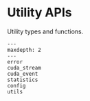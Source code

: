 # Utility APIs

Utility types and functions.

```{toctree}
---
maxdepth: 2
---
error
cuda_stream
cuda_event
statistics
config
utils
```
